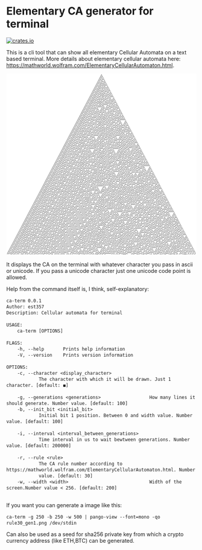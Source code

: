 # Elementary CA generator for terminal

[![crates.io](https://img.shields.io/crates/v/ca-term.svg)](https://crates.io/crates/ca-term)


This is a cli tool that can show all elementary Cellular Automata on a text based terminal. More details about elementary cellular automata here: https://mathworld.wolfram.com/ElementaryCellularAutomaton.html.

![Example](img/rule30_ex.png)

It displays the CA on the terminal with whatever character you pass in ascii or unicode. If you pass a unicode character just one unicode code point is allowed.


Help from the command itself is, I think, self-explanatory:

```
ca-term 0.0.1
Author: est357
Description: Cellular automata for terminal

USAGE:
    ca-term [OPTIONS]

FLAGS:
    -h, --help       Prints help information
    -V, --version    Prints version information

OPTIONS:
    -c, --character <display_character>
            The character with which it will be drawn. Just 1 character. [default: ◼]

    -g, --generations <generations>                  How many lines it should generate. Number value. [default: 100]
    -b, --init_bit <initial_bit>
            Initial bit 1 position. Between 0 and width value. Number value. [default: 100]

    -i, --interval <interval_between_generations>
            Time interval in us to wait bewtween generations. Number value. [default: 200000]

    -r, --rule <rule>
            The CA rule number according to https://mathworld.wolfram.com/ElementaryCellularAutomaton.html. Number
            value. [default: 30]
    -w, --width <width>                              Width of the screen.Number value < 256. [default: 200]


```

If you want you can generate a image like this:
```
ca-term -g 250 -b 250 -w 500 | pango-view --font=mono -qo rule30_gen1.png /dev/stdin
```


Can also be used as a seed for sha256 private key from which a crypto currency address (like ETH,BTC) can be generated.
